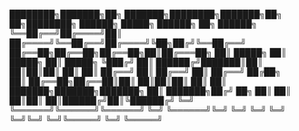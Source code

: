 ████████╗███████╗██╗     ███████╗████████╗███████╗██╗  ██╗████████╗    ██████╗  █████╗ ██████╗ ██╗ ██████╗ 
╚══██╔══╝██╔════╝██║     ██╔════╝╚══██╔══╝██╔════╝╚██╗██╔╝╚══██╔══╝    ██╔══██╗██╔══██╗██╔══██╗██║██╔═══██╗
   ██║   █████╗  ██║     █████╗     ██║   █████╗   ╚███╔╝    ██║       ██████╔╝███████║██║  ██║██║██║   ██║
   ██║   ██╔══╝  ██║     ██╔══╝     ██║   ██╔══╝   ██╔██╗    ██║       ██╔══██╗██╔══██║██║  ██║██║██║   ██║
   ██║   ███████╗███████╗███████╗   ██║   ███████╗██╔╝ ██╗   ██║       ██║  ██║██║  ██║██████╔╝██║╚██████╔╝
   ╚═╝   ╚══════╝╚══════╝╚══════╝   ╚═╝   ╚══════╝╚═╝  ╚═╝   ╚═╝       ╚═╝  ╚═╝╚═╝  ╚═╝╚═════╝ ╚═╝ ╚═════╝ 
